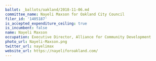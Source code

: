 ```yaml
---
ballot: _ballots/oakland/2018-11-06.md
committee_name: Nayeli Maxson for Oakland City Council
filer_id: '1405187'
is_accepted_expenditure_ceiling: true
is_incumbent: false
name: Nayeli Maxson
occupation: Executive Director, Alliance for Community Development
photo_url: Nayeli-Maxson.png
twitter_url: nayelimax
website_url: https://nayeliforoakland.com/
---
```

